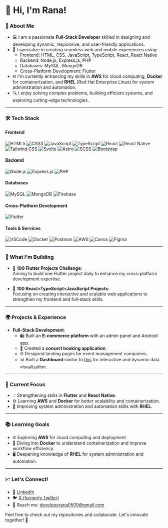 # 👋 Hi, I'm Rana!

### 🌟 About Me
- 💻 I am a passionate **Full-Stack Developer** skilled in designing and developing dynamic, responsive, and user-friendly applications.  
- 🚀 I specialize in creating seamless web and mobile experiences using:
  - Frontend: HTML, CSS, JavaScript, TypeScript, React, React Native  
  - Backend: Node.js, Express.js, PHP  
  - Databases: MySQL, MongoDB  
  - Cross-Platform Development: Flutter  
- 🌐 I'm currently enhancing my skills in **AWS** for cloud computing, **Docker** for containerization, and **RHEL** (Red Hat Enterprise Linux) for system administration and automation.
- 🔍 I enjoy solving complex problems, building efficient systems, and exploring cutting-edge technologies.

---

### 🛠️ Tech Stack
#### Frontend
![HTML5](https://img.shields.io/badge/-HTML5-E34F26?style=flat&logo=html5&logoColor=white)
![CSS3](https://img.shields.io/badge/-CSS3-1572B6?style=flat&logo=css3&logoColor=white)
![JavaScript](https://img.shields.io/badge/-JavaScript-F7DF1E?style=flat&logo=javascript&logoColor=black)
![TypeScript](https://img.shields.io/badge/-TypeScript-3178C6?style=flat&logo=typescript&logoColor=white)
![React](https://img.shields.io/badge/-React-61DAFB?style=flat&logo=react&logoColor=black)
![React Native](https://img.shields.io/badge/-React%20Native-61DAFB?style=flat&logo=react&logoColor=black)
![Tailwind CSS](https://img.shields.io/badge/-TailwindCSS-38B2AC?style=flat&logo=tailwindcss&logoColor=white)
![Svelte](https://img.shields.io/badge/-Svelte-FF3E00?style=flat&logo=svelte&logoColor=white)
![Astro](https://img.shields.io/badge/-Astro-FF5B8A?style=flat&logo=astro&logoColor=white)
![SCSS](https://img.shields.io/badge/-SCSS-CC6699?style=flat&logo=sass&logoColor=white)
![Bootstrap](https://img.shields.io/badge/-Bootstrap-7952B3?style=flat&logo=bootstrap&logoColor=white)
#### Backend
![Node.js](https://img.shields.io/badge/-Node.js-339933?style=flat&logo=node.js&logoColor=white)
![Express.js](https://img.shields.io/badge/-Express.js-000000?style=flat&logo=express&logoColor=white)
![PHP](https://img.shields.io/badge/-PHP-777BB4?style=flat&logo=php&logoColor=white)
#### Databases
![MySQL](https://img.shields.io/badge/-MySQL-4479A1?style=flat&logo=mysql&logoColor=white)
![MongoDB](https://img.shields.io/badge/-MongoDB-47A248?style=flat&logo=mongodb&logoColor=white)
![Firebase](https://img.shields.io/badge/-Firebase-FFCA28?style=flat&logo=firebase&logoColor=black)
#### Cross-Platform Development
![Flutter](https://img.shields.io/badge/-Flutter-02569B?style=flat&logo=flutter&logoColor=white)
#### Tools & Services
![VSCode](https://img.shields.io/badge/-VSCode-007ACC?style=flat&logo=visualstudiocode&logoColor=white)
![Docker](https://img.shields.io/badge/-Docker-2496ED?style=flat&logo=docker&logoColor=white)
![Postman](https://img.shields.io/badge/-Postman-FF6C37?style=flat&logo=postman&logoColor=white)
![AWS](https://img.shields.io/badge/-AWS-232F3E?style=flat&logo=amazonaws&logoColor=white)
![Canva](https://img.shields.io/badge/-Canva-00C4CC?style=flat&logo=canva&logoColor=white)
![Figma](https://img.shields.io/badge/-Figma-F24E1E?style=flat&logo=figma&logoColor=white)

---

### 🔨 What I'm Building
- 🚀 **100 Flutter Projects Challenge**:  
  Aiming to build one Flutter project daily to enhance my cross-platform development expertise.  

- 🌟 **100 React+TypeScript+JavaScript Projects**:  
  Focusing on creating interactive and scalable web applications to strengthen my frontend and full-stack skills.  

---

### 🌍 Projects & Experience
- **Full-Stack Development**:
  - 🛍️ Built an **E-commerce platform** with an admin panel and Android app.
  - 🎵 Created a **concert booking application**.
  - 🌐 Designed landing pages for event management companies.
  - 📊 Built a **Dashboard** similar to [this](https://dashstack-react.netlify.app/) for interactive and dynamic data visualization.

---

### 🎯 Current Focus
- 💡 Strengthening skills in **Flutter** and **React Native**.
- ⚙️ Learning **AWS** and **Docker** for better scalability and containerization.
- 🔧 Improving system administration and automation skills with **RHEL**.

---

### 📚 Learning Goals
- 🌐 Exploring **AWS** for cloud computing and deployment.
- 🐳 Diving into **Docker** to understand containerization and improve workflow efficiency.
- 🖥️ Deepening knowledge of **RHEL** for system administration and automation.

---

### 📈 Let's Connect!
- 💼 [LinkedIn](https://www.linkedin.com/in/rana-yograj-b90111228/)  
- 🐦 [X (formerly Twitter)](https://x.com/ranaDeve0)  
- 📧 Reach me: developerana0509@gmail.com  

Feel free to check out my repositories and collaborate. Let's innovate together! 🚀

